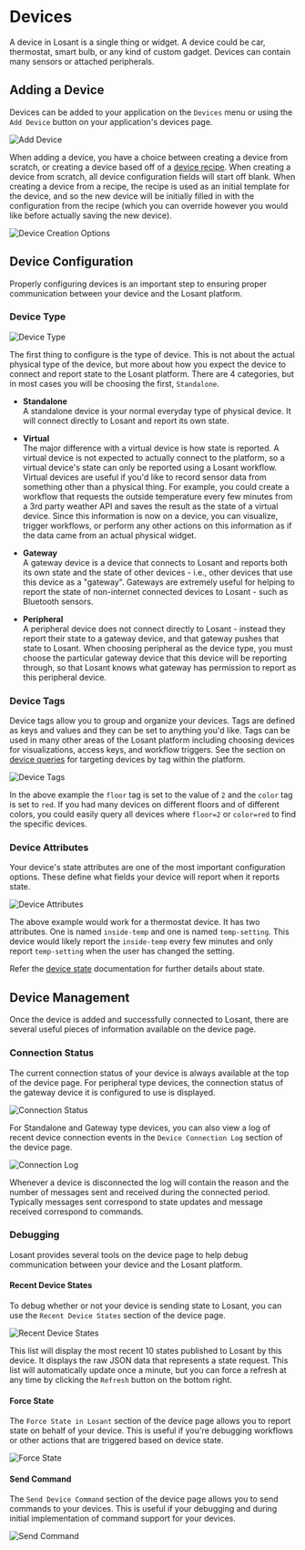 # Devices

A device in Losant is a single thing or widget. A device could be car, thermostat, smart bulb, or any kind of custom gadget. Devices can contain many sensors or attached peripherals.

## Adding a Device

Devices can be added to your application on the `Devices` menu or using the `Add Device` button on your application's devices page.

![Add Device](/images/devices/add-device.png "Add Device")

When adding a device, you have a choice between creating a device from scratch, or creating a device based off of a [device recipe](/devices/device-recipes).  When creating a device from scratch, all device configuration fields will start off blank.  When creating a device from a recipe, the recipe is used as an initial template for the device, and so the new device will be initially filled in with the configuration from the recipe (which you can override however you would like before actually saving the new device).

![Device Creation Options](/images/devices/device-creation-options.png "Device Creation Options")

## Device Configuration

Properly configuring devices is an important step to ensuring proper communication between your device and the Losant platform.

### Device Type

![Device Type](/images/devices/device-type.png "Device Type")

The first thing to configure is the type of device.  This is not about the actual physical
type of the device, but more about how you expect the device to connect and report state
to the Losant platform.  There are 4 categories, but in most cases you will be choosing
the first, `Standalone`.

*   **Standalone**  
A standalone device is your normal everyday type of physical device.  It will connect
directly to Losant and report its own state.

*   **Virtual**  
The major difference with a virtual device is how state is reported. A virtual device is not expected to actually connect to the platform, so a virtual device's state can only be reported using a Losant workflow. Virtual devices are useful if you'd like to record sensor data from something other than a physical thing. For example, you could create a workflow that requests the outside temperature every few minutes from a 3rd party weather API and saves the result as the state of a virtual device. Since this information is now on a device, you can visualize, trigger workflows, or perform any other actions on this information as if the data came from an actual physical widget.

*   **Gateway**  
A gateway device is a device that connects to Losant and reports both its own state and the
state of other devices - i.e., other devices that use this device as a "gateway".  Gateways
are extremely useful for helping to report the state of non-internet connected devices to Losant - such as Bluetooth sensors.

*   **Peripheral**  
A peripheral device does not connect directly to Losant - instead they report their
state to a gateway device, and that gateway pushes that state to Losant.  When choosing
peripheral as the device type, you must choose the particular gateway device that this
device will be reporting through, so that Losant knows what gateway has permission to report
as this peripheral device.

### Device Tags

Device tags allow you to group and organize your devices. Tags are defined as keys and values and they can be set to anything you'd like. Tags can be used in many other areas of the Losant platform including choosing devices for visualizations, access keys, and workflow triggers. See the section on [device queries](/devices/device-queries) for targeting devices by tag within the platform.

![Device Tags](/images/devices/device-tags.png "Device Tags")

In the above example the `floor` tag is set to the value of `2` and the `color` tag is set to `red`. If you had many devices on different floors and of different colors, you could easily query all devices where `floor=2` or `color=red` to find the specific devices.

### Device Attributes

Your device's state attributes are one of the most important configuration options. These define what fields your device will report when it reports state.

![Device Attributes](/images/devices/device-attributes.png "Device Attributes")

The above example would work for a thermostat device. It has two attributes. One is named `inside-temp` and one is named `temp-setting`. This device would likely report the `inside-temp` every few minutes and only report `temp-setting` when the user has changed the setting.

Refer the [device state](#) documentation for further details about state.

## Device Management

Once the device is added and successfully connected to Losant, there are several useful pieces of information available on the device page.

### Connection Status

The current connection status of your device is always available at the top of the device page.  For peripheral type devices, the connection status of the gateway device it is configured to use is displayed.

![Connection Status](/images/devices/connection-status.png "Connection Status")

For Standalone and Gateway type devices, you can also view a log of recent device connection events in the `Device Connection Log` section of the device page.

![Connection Log](/images/devices/connection-log.png "Connection Log")

Whenever a device is disconnected the log will contain the reason and the number of messages sent and received during the connected period. Typically messages sent correspond to state updates and message received correspond to commands.

### Debugging

Losant provides several tools on the device page to help debug communication between your device and the Losant platform.

#### Recent Device States

To debug whether or not your device is sending state to Losant, you can use the `Recent Device States` section of the device page.

![Recent Device States](/images/devices/state-log.png "Recent Device States")

This list will display the most recent 10 states published to Losant by this device. It displays the raw JSON data that represents a state request. This list will automatically update once a minute, but you can force a refresh at any time by clicking the `Refresh` button on the bottom right.

#### Force State

The `Force State in Losant` section of the device page allows you to report state on behalf of your device. This is useful if you're debugging workflows or other actions that are triggered based on device state.

![Force State](/images/devices/force-state.png "Force State")

#### Send Command

The `Send Device Command` section of the device page allows you to send commands to your devices. This is useful if your debugging and during initial implementation of command support for your devices.

![Send Command](/images/devices/send-command.png "Send Command")

